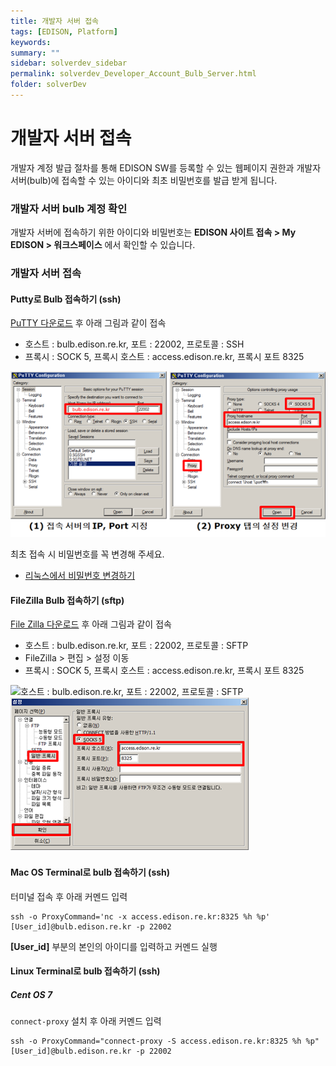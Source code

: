 ```yaml
---
title: 개발자 서버 접속
tags: [EDISON, Platform]
keywords:
summary: ""
sidebar: solverdev_sidebar
permalink: solverdev_Developer_Account_Bulb_Server.html
folder: solverDev
---
```



# 개발자 서버 접속

개발자 계정 발급 절차를 통해 EDISON SW를 등록할 수 있는 웹페이지 권한과 개발자 서버(bulb)에 접속할 수 있는 아이디와 최초 비밀번호를 발급 받게 됩니다.

### 개발자 서버 bulb 계정 확인

개발자 서버에 접속하기 위한 아이디와 비밀번호는 **EDISON 사이트 접속 > My EDISON > 워크스페이스** 에서 확인할 수 있습니다.


### 개발자 서버 접속

#### Putty로 Bulb 접속하기 (ssh)


[PuTTY 다운로드](http://www.chiark.greenend.org.uk/~sgtatham/putty/download.html) 후 아래 그림과 같이 접속

- 호스트 : bulb.edison.re.kr, 포트 : 22002, 프로토콜 : SSH
- 프록시 : SOCK 5, 프록시 호스트 : access.edison.re.kr, 프록시 포트 8325

![Putty로 Bulb 접속하기 (ssh)](/images/solverdev/02/noname01.png)

최초 접속 시 비밀번호를 꼭 변경해 주세요.

- [리눅스에서 비밀번호 변경하기](https://www.linux.co.kr/home/lecture/index.php?cateNo=&secNo=&theNo=&leccode=247)


#### FileZilla Bulb 접속하기 (sftp)

[File Zilla 다운로드](https://filezilla-project.org/) 후 아래 그림과 같이 접속
- 호스트 : bulb.edison.re.kr, 포트 : 22002, 프로토콜 : SFTP
- FileZilla > 편집 > 설정 이동
 - 프록시 : SOCK 5, 프록시 호스트 : access.edison.re.kr, 프록시 포트 8325


![호스트 : bulb.edison.re.kr, 포트 : 22002, 프로토콜 : SFTP
](/images/solverdev/02/noname02.png)
![프록시 : SOCK 5, 프록시 호스트 : access.edison.re.kr, 프록시 포트 8325](/images/solverdev/02/noname03.png)



#### Mac OS Terminal로 bulb 접속하기  (ssh)

터미널 접속 후 아래 커멘드 입력

```
ssh -o ProxyCommand='nc -x access.edison.re.kr:8325 %h %p' [User_id]@bulb.edison.re.kr -p 22002
```
**[User_id]** 부분의 본인의 아이디를 입력하고 커멘드 실행

#### Linux Terminal로 bulb 접속하기  (ssh)

##### Cent OS 7
```connect-proxy``` 설치 후 아래 커멘드 입력
```
ssh -o ProxyCommand="connect-proxy -S access.edison.re.kr:8325 %h %p" [User_id]@bulb.edison.re.kr -p 22002
```
